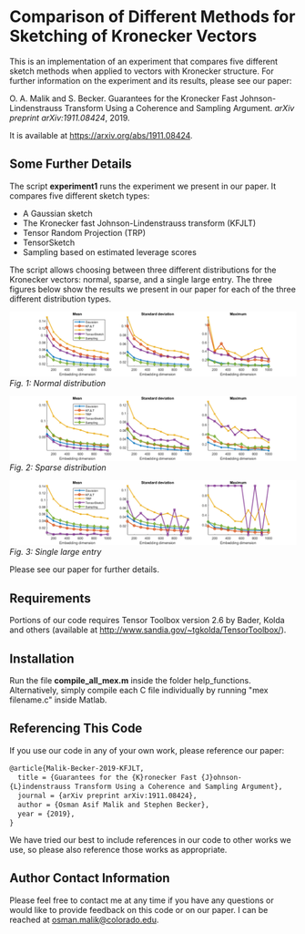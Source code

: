 # Comparison of Different Methods for Sketching of Kronecker Vectors
This is an implementation of an experiment that compares five different sketch methods when applied to vectors with Kronecker structure. 
For further information on the experiment and its results, please see our paper:

O. A. Malik and S. Becker. Guarantees for the Kronecker Fast Johnson-Lindenstrauss Transform Using a Coherence and Sampling Argument. *arXiv preprint arXiv:1911.08424*, 2019.

It is available at https://arxiv.org/abs/1911.08424.

## Some Further Details
The script **experiment1** runs the experiment we present in our paper. It compares five different sketch types:
* A Gaussian sketch
* The Kronecker fast Johnson-Lindenstrauss transform (KFJLT)
* Tensor Random Projection (TRP)
* TensorSketch
* Sampling based on estimated leverage scores

The script allows choosing between three different distributions for the Kronecker vectors: normal, sparse, and a single large entry. The three figures below show the results we present in our paper for each of the three different distribution types. 

![Experiment results](experiment1-normal.png)
*Fig. 1: Normal distribution*

![Experiment results](experiment1-sparse.png)
*Fig. 2: Sparse distribution*

![Experiment results](experiment1-large-single.png)
*Fig. 3: Single large entry*

Please see our paper for further details.

## Requirements
Portions of our code requires Tensor Toolbox version 2.6 by Bader, Kolda and others (available at http://www.sandia.gov/~tgkolda/TensorToolbox/).

## Installation
Run the file **compile_all_mex.m** inside the folder help_functions. Alternatively, simply compile each C file individually by running "mex filename.c" inside Matlab.

## Referencing This Code
If you use our code in any of your own work, please reference our paper:
```
@article{Malik-Becker-2019-KFJLT,
  title = {Guarantees for the {K}ronecker Fast {J}ohnson-{L}indenstrauss Transform Using a Coherence and Sampling Argument},
  journal = {arXiv preprint arXiv:1911.08424},
  author = {Osman Asif Malik and Stephen Becker},
  year = {2019},
}
```

We have tried our best to include references in our code to other works we use, so please also reference those works as appropriate.

## Author Contact Information
Please feel free to contact me at any time if you have any questions or would like to provide feedback on this code or on our paper. I can be reached at osman.malik@colorado.edu.
